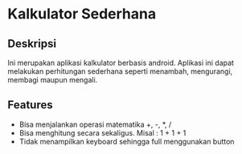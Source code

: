# Kalkulator Sederhana

## Deskripsi
Ini merupakan aplikasi kalkulator berbasis android. Aplikasi ini dapat melakukan perhitungan sederhana seperti menambah, mengurangi, membagi maupun mengali.

## Features

- Bisa menjalankan operasi matematika +, -, *, /
- Bisa menghitung secara sekaligus. Misal : 1 + 1 + 1
- Tidak menampilkan keyboard sehingga full menggunakan button
